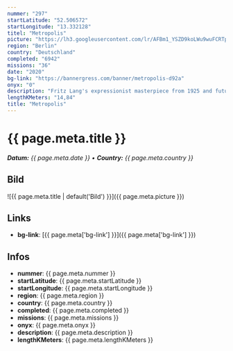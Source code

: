 ```yaml
---
nummer: "297"
startLatitude: "52.506572"
startLongitude: "13.332128"
titel: "Metropolis"
picture: "https://lh3.googleusercontent.com/lr/AFBm1_YSZD9koLWu9wuFCRTpwvYamDz8Wj61me83zhBK-2vk0BMdNiWyWoDs5uiDd9elm1QMYrvA25skGGzVmbsHLmczZxlQ8rqYIcEjYfjZgotly82FVlCbfaCx_SQfoeAS5abH_S2Jjj4H3JMAQ9_sbh7ZFsqZHJIP6AMTICCZabDah6M4xk4InGo8yEv4_oL_89EgKB154JGdBlF6_LvHM0zvTh0Cwqh_j37F20cJ_rWrDH658LUZPU3q5MktMUJyDB42ckQnetKpjX2vGeS_LtzD7Hujae8GoEhKFF3wRXq0TUNBmIRYaPMTGcZ0x4cf3ipzobazbKWjoda94_q7J8JdQOrQch6BORYXOUTkS5JJOMjVI7WXcynPjAcphYzTQabZSvZzTEB6qiPbV4xS5gagAfq6LPHg89yIsIv4RLp0zifieviwpiI_o6yzv83fyVCW_bHoQgbZMidOLAQzz75DxQdCZY2y1_HzqIZX3jTtbG48MifxawVM_RKpzVhbCCpH1hJi4iXpUiYevRTeURFskbx470mXZsuYDDFc9R9ZSoMsqnvABoku2xmq7nu3rdhxgdf46pnUHG6Qi_DZ9PXSVwLQg3RSRGZ2eIbHJ0-KGTBVDXi_QTULO2dpn03HAGAM2fDq64KqaGIvk7LpIKfY5eJ2NRAefAZDd_TfnNLjrZ9wPVPJaMYRxNvMQERMB2Q0rCYhcqddjW-yBVK6YxjoneNaZOK2VshPYm_pT4ObeJ4c-0bSVLW25QQka1prSbaF_ImSSvNbcHzvKsbmlEU808UfzgUZBSO3pffqBZSedvr4k0SK3Rrt91_BNPQywyKgstnYErhLKbss_iUcC5QNccNC4Uv8kb_j"
region: "Berlin"
country: "Deutschland"
completed: "6942"
missions: "36"
date: "2020"
bg-link: "https://bannergress.com/banner/metropolis-d92a"
onyx: "0"
description: "Fritz Lang's expressionist masterpiece from 1925 and futuristic vision of a megacity dominated by technology and its rigid society. Explore the rich tradition of cinema culture in Charlottenburg."
lengthKMeters: "14,84"
title: "Metropolis"
---
```


# {{ page.meta.title }}
_**Datum:** {{ page.meta.date }} • **Country:** {{ page.meta.country }}_

## Bild
![{{ page.meta.title | default('Bild') }}]({{ page.meta.picture }})

## Links
- **bg-link**: [{{ page.meta['bg-link'] }}]({{ page.meta['bg-link'] }})

## Infos
- **nummer**: {{ page.meta.nummer }}
- **startLatitude**: {{ page.meta.startLatitude }}
- **startLongitude**: {{ page.meta.startLongitude }}
- **region**: {{ page.meta.region }}
- **country**: {{ page.meta.country }}
- **completed**: {{ page.meta.completed }}
- **missions**: {{ page.meta.missions }}
- **onyx**: {{ page.meta.onyx }}
- **description**: {{ page.meta.description }}
- **lengthKMeters**: {{ page.meta.lengthKMeters }}

